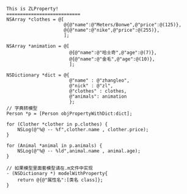     This is ZLProperty!
    ===========================
    NSArray *clothes = @[
                         @{@"name":@"Meters/Bonwe",@"price":@(125)},
                         @{@"name":@"nike",@"price":@(255)},
                         ];
    
    NSArray *animation = @[
                           @{@"name":@"哈士奇",@"age":@(7)},
                           @{@"name":@"金毛",@"age":@(10)},
                           ];
    
    NSDictionary *dict = @{
                           @"name" : @"zhangleo",
                           @"nick" : @"zl",
                           @"clothes" : clothes,
                           @"animals": animation
                           };
    // 字典转模型
    Person *p = [Person objPropertyWithDict:dict];
    
    for (Clother *clother in p.clothes) {
        NSLog(@"%@ -- %f",clother.name , clother.price);
    }
    
    for (Animal *animal in p.animals) {
        NSLog(@"%@ -- %ld",animal.name , animal.age);
    }

    // 如果模型里面套模型请在.m文件中实现
    - (NSDictionary *) modelWithProperty{
    	return @{@"属性名":[类名 class]};
    }
